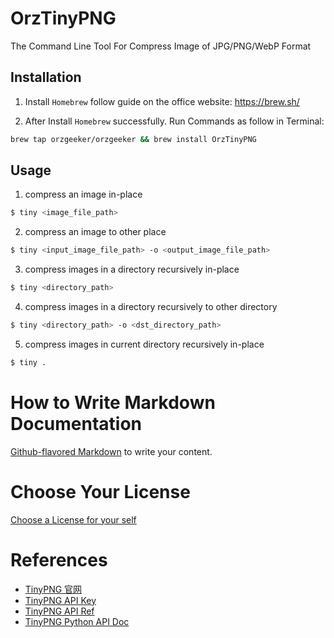 # OrzTinyPNG

The Command Line Tool For Compress Image of JPG/PNG/WebP Format

## Installation

1. Install `Homebrew` follow guide on the office website: <https://brew.sh/>

2. After Install `Homebrew` successfully. Run Commands as follow in Terminal:

```bash
brew tap orzgeeker/orzgeeker && brew install OrzTinyPNG
```

## Usage

1. compress an image in-place

```bash
$ tiny <image_file_path>
```

2. compress an image to other place

```bash
$ tiny <input_image_file_path> -o <output_image_file_path>
```

3. compress images in a directory recursively in-place

```bash
$ tiny <directory_path>
```

4. compress images in a directory recursively to other directory

```bash
$ tiny <directory_path> -o <dst_directory_path>
```

5. compress images in current directory recursively in-place

```bash
$ tiny .
```

# How to Write Markdown Documentation

[Github-flavored Markdown](https://guides.github.com/features/mastering-markdown/)
to write your content.

# Choose Your License

[Choose a License for your self](https://choosealicense.com)

# References

- [TinyPNG 官网](https://tinypng.com/)
- [TinyPNG API Key](https://tinypng.com/developers)
- [TinyPNG API Ref](https://tinypng.com/developers/reference)
- [TinyPNG Python API Doc](https://tinypng.com/developers/reference/python)
